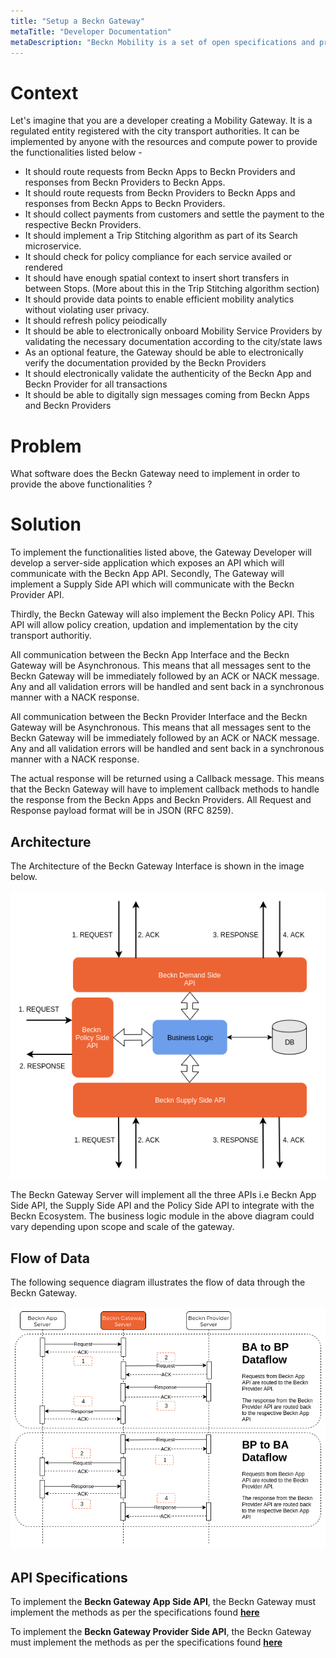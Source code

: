 ```yaml
---
title: "Setup a Beckn Gateway"
metaTitle: "Developer Documentation"
metaDescription: "Beckn Mobility is a set of open specifications and protocols to create a Digital Infrastructure for public good. It enables any application to connect to Mobility Service Providers (like Cab, Bus and Metro Services, EV Charging Stations, Parking Services, Tolls etc) through a network of Gateways."
---
```


# Context

Let's imagine that you are a developer creating a Mobility Gateway. It is a regulated entity registered with the city transport authorities. It can be implemented by anyone with the resources and compute power to provide the functionalities listed below -

* It should route requests from Beckn Apps to Beckn Providers and responses from Beckn Providers to Beckn Apps.
* It should route requests from Beckn Providers to Beckn Apps and responses from Beckn Apps to Beckn Providers.
* It should collect payments from customers and settle the payment to the respective Beckn Providers.
* It should implement a Trip Stitching algorithm as part of its Search microservice.
* It should check for policy compliance for each service availed or rendered
* It should have enough spatial context to insert short transfers in between Stops. (More about this in the Trip Stitching algorithm section)
* It should provide data points to enable efficient mobility analytics without violating user privacy.
* It should refresh policy peiodically
* It should be able to electronically onboard Mobility Service Providers by validating the necessary documentation according to the city/state laws
* As an optional feature, the Gateway should be able to electronically verify the documentation provided by the Beckn Providers
* It should electronically validate the authenticity of the Beckn App and Beckn Provider for all transactions
* It should be able to digitally sign messages coming from Beckn Apps and Beckn Providers

# Problem
What software does the Beckn Gateway need to implement in order to provide the above functionalities ?

# Solution

To implement the functionalities listed above, the Gateway Developer will develop a server-side application which exposes an API which will communicate with the Beckn App API. Secondly, The Gateway will implement a Supply Side API which will communicate with the Beckn Provider API.

Thirdly, the Beckn Gateway will also implement the Beckn Policy API. This API will allow policy creation, updation and implementation by the city transport authoritiy.

All communication between the Beckn App Interface and the Beckn Gateway will be Asynchronous. This means that all messages sent to the Beckn Gateway will be immediately followed by an ACK or NACK message. Any and all validation errors will be handled and sent back in a synchronous manner with a NACK response.

All communication between the Beckn Provider Interface and the Beckn Gateway will be Asynchronous. This means that all messages sent to the Beckn Gateway will be immediately followed by an ACK or NACK message. Any and all validation errors will be handled and sent back in a synchronous manner with a NACK response.

The actual response will be returned using a Callback message. This means that the Beckn Gateway will have to implement callback methods to handle the response from the Beckn Apps and Beckn Providers. All Request and Response payload format will be in JSON (RFC 8259).

## Architecture

The Architecture of the Beckn Gateway Interface is shown in the image below.

![](Images/BecknGatewayInterface.png)

The Beckn Gateway Server will implement all the three APIs i.e Beckn App Side API, the Supply Side API and the Policy Side API to integrate with the Beckn Ecosystem. The business logic module in the above diagram could vary depending upon scope and scale of the gateway.

## Flow of Data

The following sequence diagram illustrates the flow of data through the Beckn Gateway.

![](Images/BecknGatewaySequenceDiagram.png)

## API Specifications

To implement the **Beckn Gateway App Side API**, the Beckn Gateway must implement the methods as per the specifications found [**here**](/APIReference/BecknGatewayDemandSide)

To implement the **Beckn Gateway Provider Side API**, the Beckn Gateway must implement the methods as per the specifications found [**here**](/APIReference/BecknGatewayProviderSide)
